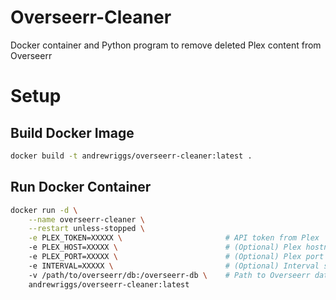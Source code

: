 # Overseerr-Cleaner
Docker container and Python program to remove deleted Plex content from Overseerr

# Setup

## Build Docker Image
```bash
docker build -t andrewriggs/overseerr-cleaner:latest .
```

## Run Docker Container
```bash
docker run -d \
    --name overseerr-cleaner \
    --restart unless-stopped \
    -e PLEX_TOKEN=XXXXX \                       # API token from Plex
    -e PLEX_HOST=XXXXX \                        # (Optional) Plex hostname (e.g. localhost)
    -e PLEX_PORT=XXXXX \                        # (Optional) Plex port (e.g. 32400)
    -e INTERVAL=XXXXX \                         # (Optional) Interval seconds
    -v /path/to/overseerr/db:/overseerr-db \    # Path to Overseerr database folder
    andrewriggs/overseerr-cleaner:latest
```
